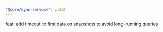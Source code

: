 ```yaml
---
"@core/sync-service": patch
---
```


feat: add timeout to first data on snapshots to avoid long-running queries
